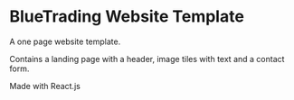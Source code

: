 # BlueTrading Website Template

A one page website template.

Contains a landing page with a  header, image tiles with text and a contact form.

Made with React.js
